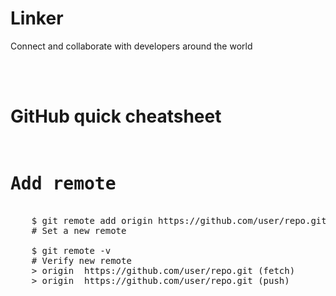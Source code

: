 <h1>Linker</h1>
<p>Connect and collaborate with developers around the world</p>

<br><br>

<h1>GitHub quick cheatsheet</h1>

<pre>
    <h1>Add remote </h1>
    $ git remote add origin https://github.com/user/repo.git
    # Set a new remote

    $ git remote -v
    # Verify new remote
    > origin  https://github.com/user/repo.git (fetch)
    > origin  https://github.com/user/repo.git (push)
</pre>